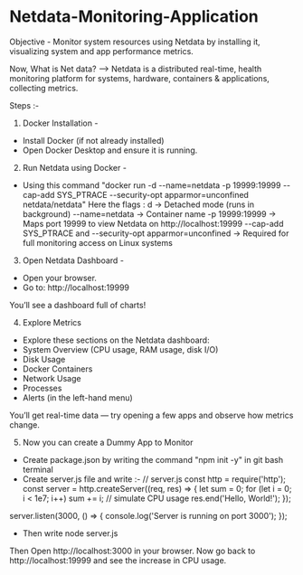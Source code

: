 # Netdata-Monitoring-Application

Objective - Monitor system resources using Netdata by installing it, visualizing system and app performance metrics.

Now, What is Net data? 
--> Netdata is a distributed real-time, health monitoring platform for systems, hardware, containers & applications, collecting metrics.

Steps :- 
1) Docker Installation - 
 - Install Docker (if not already installed)
 - Open Docker Desktop and ensure it is running.



2) Run Netdata using Docker -
 - Using this command "docker run -d --name=netdata -p 19999:19999 --cap-add SYS_PTRACE --security-opt apparmor=unconfined netdata/netdata"
   Here the flags : 
   d → Detached mode (runs in background)
   --name=netdata → Container name
   -p 19999:19999 → Maps port 19999 to view Netdata on http://localhost:19999
   --cap-add SYS_PTRACE and --security-opt apparmor=unconfined → Required for full monitoring access on Linux systems

3) Open Netdata Dashboard - 
 - Open your browser.
 - Go to: http://localhost:19999

You’ll see a dashboard full of charts!

4) Explore Metrics
 - Explore these sections on the Netdata dashboard:
 - System Overview (CPU usage, RAM usage, disk I/O)
 - Disk Usage
 - Docker Containers
 - Network Usage 
 - Processes 
 - Alerts (in the left-hand menu)

You’ll get real-time data — try opening a few apps and observe how metrics change.

5) Now you can create a Dummy App to Monitor
 - Create package.json by writing the command "npm init -y" in git bash terminal
 - Create server.js file and write :- 
  // server.js
  const http = require('http');
  const server = http.createServer((req, res) => {
  let sum = 0;
  for (let i = 0; i < 1e7; i++) sum += i; // simulate CPU usage
  res.end('Hello, World!');
});

 server.listen(3000, () => {
  console.log('Server is running on port 3000');
});
- Then write node server.js 

Then Open http://localhost:3000 in your browser. Now go back to http://localhost:19999 and see the increase in CPU usage.
